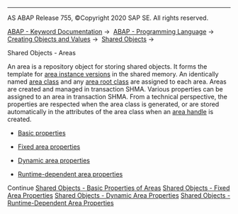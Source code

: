   

* * *

AS ABAP Release 755, ©Copyright 2020 SAP SE. All rights reserved.

[ABAP - Keyword Documentation](javascript:call_link\('abenabap.htm'\)) →  [ABAP - Programming Language](javascript:call_link\('abenabap_reference.htm'\)) →  [Creating Objects and Values](javascript:call_link\('abencreate_objects.htm'\)) →  [Shared Objects](javascript:call_link\('abenabap_shared_objects.htm'\)) → 

Shared Objects - Areas

An area is a repository object for storing shared objects. It forms the template for [area instance versions](javascript:call_link\('abenarea_instance_version_glosry.htm'\) "Glossary Entry") in the shared memory. An identically named [area class](javascript:call_link\('abenarea_class_glosry.htm'\) "Glossary Entry") and any [area root class](javascript:call_link\('abenroot_data_class_glosry.htm'\) "Glossary Entry") are assigned to each area. Areas are created and managed in transaction SHMA. Various properties can be assigned to an area in transaction SHMA. From a technical perspective, the properties are respected when the area class is generated, or are stored automatically in the attributes of the area class when an [area handle](javascript:call_link\('abenarea_handle_glosry.htm'\) "Glossary Entry") is created.

-   [Basic properties](javascript:call_link\('abenshm_area_basic_properties.htm'\))

-   [Fixed area properties](javascript:call_link\('abenshm_area_fixed_properties.htm'\))

-   [Dynamic area properties](javascript:call_link\('abenshm_area_dynamic_properties.htm'\))

-   [Runtime-dependent area properties](javascript:call_link\('abenshm_area_runtime_properties.htm'\))

Continue
[Shared Objects - Basic Properties of Areas](javascript:call_link\('abenshm_area_basic_properties.htm'\))
[Shared Objects - Fixed Area Properties](javascript:call_link\('abenshm_area_fixed_properties.htm'\))
[Shared Objects - Dynamic Area Properties](javascript:call_link\('abenshm_area_dynamic_properties.htm'\))
[Shared Objects - Runtime-Dependent Area Properties](javascript:call_link\('abenshm_area_runtime_properties.htm'\))